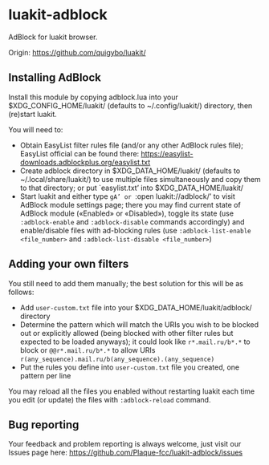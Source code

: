 luakit-adblock
==============

AdBlock for luakit browser.

Origin: https://github.com/quigybo/luakit/

## Installing AdBlock

Install this module by copying adblock.lua into your $XDG_CONFIG_HOME/luakit/ (defaults to ~/.config/luakit/) directory, then (re)start luakit.

You will need to:

 * Obtain EasyList filter rules file (and/or any other AdBlock rules file); EasyList official can be found there: https://easylist-downloads.adblockplus.org/easylist.txt
 * Create adblock directory in $XDG_DATA_HOME/luakit/ (defaults to ~/.local/share/luakit/) to use multiple files simultaneously and copy them to that directory; or put `easylist.txt’ into $XDG_DATA_HOME/luakit/
 * Start luakit and either type `gA’ or `:open luakit://adblock/’ to visit AdBlock module settings page; there you may find current state of AdBlock module («Enabled» or «Disabled»), toggle its state (use `:adblock-enable` and `:adblock-disable` commands accordingly) and enable/disable files with ad-blocking rules (use `:adblock-list-enable <file_number>` and `:adblock-list-disable <file_number>`)
 
## Adding your own filters

You still need to add them manually; the best solution for this will be as follows:

 * Add `user-custom.txt` file into your $XDG_DATA_HOME/luakit/adblock/ directory
 * Determine the pattern which will match the URIs you wish to be blocked out or explicitly allowed (being blocked with other filter rules but expected to be loaded anyways); it could look like `r*.mail.ru/b*.*` to block or `@@r*.mail.ru/b*.*` to allow URIs `r(any_sequence).mail.ru/b(any_sequence).(any_sequence)`
 * Put the rules you define into `user-custom.txt` file you created, one pattern per line

You may reload all the files you enabled without restarting luakit each time you edit (or update) the files  with `:adblock-reload` command.

## Bug reporting

Your feedback and problem reporting is always welcome, just visit our Issues page here: https://github.com/Plaque-fcc/luakit-adblock/issues